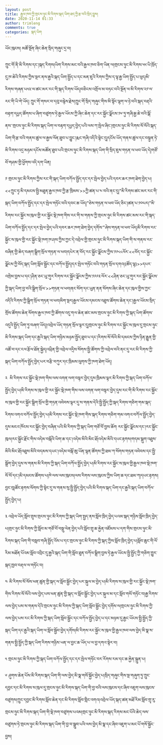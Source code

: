 ```yaml
---
layout: post
title: རྒྱལ་ཁབ་ཀྱི་གྲངས་ཉུང་མི་རིགས་སྐད་ཡིག་ཐད་ཀྱི་རྩ་བའི་སྲིད་བྱུས།
date: 2020-11-14 01:33
author: trimleng
comments: true
categories: སྐད་ཡིག
---
```

ཡོང་ཁུངས། མཚོ་སྔོན་ཞིང་ཆེན་སྲིད་གཞུང་དྲ་བ།

ཀྲུང་གོ་ནི་མི་རིགས་དང་།སྐད་རིགས།ཡིག་རིགས་མང་བའི་རྒྱལ་ཁབ་ཅིག་ཡིན་ལ།གྲངས་ཉུང་མི་རིགས་༥༥་ཡི་ཁྲོད་དུ་ཁ་ཆེའི་རིགས་ཀྱིས་སྔར་ནས་རྒྱའི་སྐད་ཡིག་སྤྱོད་པ་དང་མན་ཇུའི་རིགས་ཀྱིས་ད་ལྟ་རྒྱ་ཡིག་སྤྱོད་པ་ཕུད།མི་རིགས་གཞན་པ༥༣་ལ་ཚང་མར་རང་གི་སྐད་རིགས་ཡོད།བཅིངས་འགྲོལ་མ་བཏང་བའི་སྔོན་ལ་མི་རིགས་༢༡་ལ་རང་གི་ཡི་གེ་ཡོད། ཀྲུང་གོ་གསར་བ་དབུ་བརྙེས་རྗེས།ཀྲུང་གོ་སྲིད་གཞུང་གིས་མི་སྟོང་ལྷག་ལ་ཉེ་བའི་སྐད་བརྡའི་བརྟག་དཔྱད་ཚོགས་པ་ཞིག་བཙུགས་ཏེ་རྒྱལ་ཡོངས་ཀྱི་ཞིང་ཆེན་དང་རང་སྐྱོང་ལྗོངས་༡༦་ཏུ་གཞི་རྒྱ་ཆེ་བའི་སྒོ་ནས་་གྲངས་ཉུང་མི་རིགས་སྐད་ཡིག་ལ་བརྟག་དཔྱད་བྱེད་པའི་ལས་ཀ་སྤེལ་ཞིང་།གྲངས་ཉུང་མི་རིགས་སོ་སོའི་སྐད་ཡིག་གི་རྩ་བའི་གནས་ཚུལ་ལ་རྒྱས་ལོན་ཐུབ་པ་བྱུང་།རྨང་གཞི་འདིའི་སྟེང་དུ།དངོས་ཡོད་གནས་ཚུལ་དང་བསྟུན་ཏེ་མི་རིགས་འདྲ་མཉམ་དངོས་མཚོན་ཐུབ་པའི་གྲངས་ཉུང་མི་རིགས་སྐད་ཡིག་གི་སྲིད་ཇུས་གཏན་ལ་ཕབ་ཡོད་དེ།གཙོ་བོ་གཤམ་གྱི་ཕྱོགས་འདི་དག་ཡིན།

<!--more-->
<div class="content">

༡ གྲངས་ཉུང་མི་རིགས་ཀྱིས་རང་གི་སྐད་ཡིག་བཀོལ་སྤྱོད་དང་དར་སྤེལ་བྱེད་པའི་དབར་ཆར་ཁག་ཐེག་བྱེད་པ།&lt;&lt;ཀྲུང་ཧྭ་མི་དམངས་སྤྱི་མཐུན་རྒྱལ་ཁབ་ཀྱི་རྩ་ཁྲིམས་&gt;&gt;ཀྱི་ཚན་པ་༤་བའི་ནང་དུ།"མི་རིགས་ཚང་མར་རང་གི་སྐད་ཡིག་བཀོལ་སྤྱོད་དང་དར་སྤེལ་གཏོང་བའི་དབང་ཆ་ཡོད།"ཅེས་གཏན་ལ་ཕབ་ཡོད་ཅིང་།ཚན་པ་༡༠པར།"མི་རིགས་རང་སྐྱོང་ས་ཁུལ་གྱི་རང་སྐྱོང་སྡེ་ཁག་གིས་རང་གི་ས་གནས་ཀྱི་གྲངས་ཉུང་མི་རིགས་ཚང་མས་རང་གི་སྐད་ཡིག་བཀོལ་སྤྱོད་དང་དར་སྤེལ་བྱེད་པའི་དབར་ཆར་ཁག་ཐེག་བྱེད་དགོས་"ཞེས་གཏན་ལ་ཕབ་ཡོད།མི་རིགས་རང་སྐྱོང་ས་ཁུལ་གྱི་རང་སྐྱོང་སྡེ་ཁག་ཁ་ཤས་ཀྱིས་ཀྱང་དེ་འབྲེལ་གྱི་གྲངས་ཉུང་མི་རིགས་སྐད་ཡིག་གི་ས་གནས་རང་བཞིན་གྱི་ཆེད་བཞག་སྒྲིག་སྲོལ་གཏན་ལ་ཕབ།དཔེར་ན་བོད་རང་སྐྱོང་ལྗོངས་ཀྱིས་༡༩༨༨ལོར་&lt;&lt;བོད་རང་སྐྱོང་ལྗོངས་ཀྱི་བོད་སྐད་ཡིག་སློབ་སྦྱོང་དང་བཀོལ་སྤྱོད།དར་སྤེལ་གཏོང་བའི་གཏན་སྲོལ་དགའ།(ཚོད་ལྟ)&gt;&gt;དཔར་འགྲེམ་བྱས་པ་དང་།ཤིན་ཅང་ཡུ་གུར་རིགས་རང་སྐྱོང་ལྗོངས་ཀྱིས་༡༩༩༣་ལོར་&lt;&lt;ཤིན་ཅང་ཡུ་གུར་རང་སྐྱོང་ལྗོངས་ཀྱི་སྐད་ཡིག་བྱ་བའི་སྒྲིག་སྲོལ་&gt;&gt;གཏན་ལ་ཕབ།ནང་སོག་དང་ཡུན་ནན་སོགས་ཞིང་ཆེན་དང་ཁུལ་གྱིས་ཀྱང་འདིའི་རིགས་ཀྱི་སྒྲིག་སྲོལ་གཏན་ལ་ཕབ།མིག་སྔར།རྒྱལ་ཡོངས་དམངས་འཐུས་ཚོགས་ཆེན་དང་།རྒྱལ་ཡོངས་སྲིད་གྲོས་ཚོགས་ཆེན་སོགས་རྒྱལ་ཁབ་ཀྱི་ཚོགས་འདུ་གལ་ཆེན་ཚང་མས་གྲངས་ཉུང་མི་རིགས་ཀྱི་སྐད་ཡིག་ཚོགས་འདུའི་སྤྱོད་ཡིག་ཏུ་བཞག་ཡོད།།འབྲེལ་ཡོད་གཏན་སྲོལ་ལྟར་དུ།གྲངས་ཉུང་མི་རིགས་རང་སྐྱོང་ས་ཁུལ་དུ་གྲངས་ཉུང་མི་རིགས་སྐད་ཡིག་དང་རྒྱའི་སྐད་ཡིག་གཉིས་མཉམ་སྤྱོད་ཐུབ་པ་དང་།རིགས་སོ་སོའི་མི་དམངས་ཀྱིས་ཉིན་རྒྱུན་གྱི་འཚོ་བ་དང་ངལ་རྩོལ་ཐོན་སྐྱེད།འཕྲིན་གྱི་འབྲེལ་འདྲིས་སོགས་སྤྱི་ཚོགས་ཀྱི་འབྲེལ་བའི་ནང་དུ་རང་མི་རིགས་ཀྱི་སྐད་ཡིག་བཀོལ་སྤྱོད་བྱེད་པར་བརྩི་བཀུར་དང་ཁྲིམས་ལུགས་ཀྱི་ཁག་ཐེག་ཡོད།

༢  མི་རིགས་རང་སྐྱོང་སྡེ་ཁག་གིས་ལས་འགན་ལག་བསྟར་བྱེད་དུས་ཁྲིམས་ལྟར་མི་རིགས་ཀྱི་སྐད་ཡིག་བཀོལ་སྤྱོད་བྱེད་པ།མི་རིགས་ས་ཁུལ་གྱི་རང་སྐྱོང་སྡེ་ཁག་གིས་ལས་འགན་ལག་བསྟར་བྱེད་དུས་རང་གི་མི་རིགས་རང་སྐྱོང་ས་ཁུལ་གྱི་རང་སྐྱོང་སྒྲིག་སྲོལ་གྱི་གཏན་འབེབས་ལྟར་དུ་ས་གནས་དེའི་སྤྱི་སྤྱོད་ཀྱི་སྐད་རིགས་གཅིག་གམ་སྐད་རིགས་འགའ་བཀོལ་སྤྱོད་བྱེད་པ།མི་རིགས་རང་སྐྱོང་སྡེ་ཁག་གིས་སྐད་རིགས་གཅིག་གམ་འགའ་བཀོལ་སྤྱོད་བྱེད་དུས་མངའ་ཁོངས་རང་སྐྱོང་བྱེད་བཞིན་པའི་མི་རིགས་ཀྱི་སྐད་ཡིག་གཙོ་བོ་བྱས་ཆོག རང་སྐྱོང་ལྗོངས་དང་།རང་སྐྱོང་ཁུལ།རང་སྐྱོང་རྫོང་གིས་འདེམ་བསྐོའི་ཡིག་ཆ་དང་།འདེམ་མིའི་མིང་ཐོ།འདེམ་མིའི་དཔང་རྟགས།གདམ་སྒུག་འཐུས་མིའི་མིང་ཐོ།འཐུས་མིའི་བདམས་དཔང་།འདེམ་བསྐོ་ཨུ་ཡོན་ལྷན་ཚོགས་ཀྱི་ཐམ་ཀ་སོགས་གཏན་འབེབས་དང་སྤྱི་སྒྲོག་བྱེད་དུས་ས་གནས་མི་རིགས་ཀྱི་སྐད་ཡིག་བཀོལ་སྤྱོད་བྱེད་པ།མི་རིགས་རང་སྐྱོང་ས་ཁུལ་གྱི་རྒྱལ་ཁབ་སྡེ་ཁག་སོ་སོ་དང་།མི་དམངས་ཚོགས་པ།ཁེ་ལས་ལས་ཁུངས།ལས་རིགས་ལས་ཁུངས་ཀྱིས་ཡིག་ཆ་དང་ཐམ་ཀ།དཔང་རྟགས།བྱང་བུ།ཚོང་རྟགས་སོགས་ཀྱི་སྟེང་དུ་ས་གནས་སུ་སྤྱི་སྤྱོད་བྱེད་པའི་མི་རིགས་སྐད་ཡིག་དང་རྒྱའི་སྐད་ཡིག་བཀོལ་སྤྱོད་བྱེད་པ།

༣ འབྲེལ་ཡོད་སློབ་གྲྭས་གྲངས་ཉུང་མི་རིགས་ཀྱི་སྐད་ཡིག་སྤྱད་ནས་སློབ་ཁྲིད་བྱེད་པའམ་སྐད་གཉིས་སློབ་ཁྲིད་བྱེད་པ།གྲང་ཉུང་མི་རིགས་ཀྱི་སློབ་མ་གཙོ་བོ་བསྡུ་ལེན་བྱེད་པའི་སློབ་གྲྭ་ཆ་རྐྱེན་འཛོམས་པ་དག་གིས་གྲངས་ཉུང་མི་རིགས་སྐད་ཡིག་གི་བསླབ་གཞི་སྤྱོད་འོས་པ་དང་གྲངས་ཉུང་མི་རིགས་ཀྱི་སྐད་ཀྱིས་སློབ་ཁྲིད་བྱེད་པ།སློབ་ཆུང་གི་ལོ་རིམ་མཐོན་པོའམ་སློབ་འབྲིང་དུ་རྒྱའི་སྐད་ཡིག་གི་སློབ་ཐུན་བཀོལ་སྒྲིག་བྱས་ཏེ་རྒྱལ་ཡོངས་སྤྱི་སྤྱོད་ཀྱི་གཅིག་གྱུར་སྐད་ཁྱབ་བརྡལ་ལ་གཏོང་བ།

༤ མི་རིགས་སོ་སོས་ཕན་ཚུན་གྱི་སྐད་ལ་སློབ་སྦྱོང་བྱེད་པར་སྐུལ་མ་བྱེད་པ།མི་རིགས་ས་ཁུལ་གྱི་རང་སྐྱོང་སྡེ་ཁག་གིས་རིགས་སོ་སོའི་ལས་བྱེད་པས་ཕན་ཚུན་གྱི་སྐད་ལ་སློབ་སྦྱོང་བྱེད་པར་སྐུལ་མ་དང་སློབ་གསོ་གཏོང་བ།རྒྱ་རིགས་ལས་བྱེད་པས་ས་གནས་དེའི་གྲངས་ཉུང་མི་རིགས་ཀྱི་སྐད་ཡིག་སློབ་སྦྱོང་བྱེད་དགོས་ལ།གྲངས་ཉུང་མི་རིགས་ཀྱི་ལས་བྱེད་པས་རང་མི་རིགས་ཀྱི་སྐད་ཡིག་སློབ་སྦྱོང་དང་བཀོལ་སྤྱོད་བྱེད་པ་དང་མཉམ་དུ་རྒྱང་ཡོངས་སྤྱི་སྤྱོད་ཀྱི་སྐད་ཡིག་དང་རྒྱའི་སྐད་ཡིག་ལ་སློབ་སྦྱོབ་བྱེད་དགོས།མི་རིགས་རང་སྐྱོང་ས་ཁུལ་གྱི་རྒྱལ་ཁབ་ལས་བྱེད་མི་སྣ་ས་གནས་སྤྱི་སྤྱོད་ཀྱི་སྐད་ཡིག་རིགས་གཉིས་ཡན་ལ་བྱང་ཆ་ཡོད་པ་ལ་བྱ་དགའ་སྟེར་བ།

༥ གྲངས་ཉུང་མི་རིགས་ཀྱི་སྐད་ཡིག་བཀོལ་སྤྱོད་དང་དར་སྤེལ་གཏོང་བར་རོགས་རམ་དང་ཆ་རྐྱེན་སྐྲུན་པ།

༦ ཤུགས་ཆེན་པོས་མི་རིགས་སྐད་ཡིག་གི་ལས་བྱེད་མི་སྣ་གསོ་སྐྱོང་བྱེད་པ།སྲིད་གཞུང་གིས་སྔ་གཞུག་ཏུ་ཀྲུང་དབྱང་དང་མི་རིགས་ས་ཁུལ་དུ་གྲངས་ཉུང་མི་རིགས་སྐད་ཡིག་གི་བྱ་བའི་ལས་ཁུངས་དང་ཞིབ་འཇུག་ལས་ཁུངས་བཙུགས།ཀྲུང་དབྱང་མི་རིགས་སློབ་ཆེན་དང་མི་རིགས་སློབ་གླིང་འགའ།འབྲེལ་ཡོད་སྐད་ཚན་མཐོ་རིམ་སློབ་གྲྭ་རུ་གྲངས་ཉུང་མི་རིགས་སྐད་ཡིག་གི་སྡེ་ཁག་བཙུགས་པའམ།གྲང་ཉུང་མི་རིགས་སྐད་རིགས་མང་པོའི་ཆེད་ལས་བཙུགས་ཏེ་གྲངས་ཉུང་མི་རིགས་སྐད་ཡིག་གི་བྱ་བ་སྒྲུབ་པའི་ལས་བྱེད་མི་སྣ་དང་ཞིབ་འཇུག་པ་མང་པོ་གསོ་སྐྱོང་བྱས།

&nbsp;

</div>
